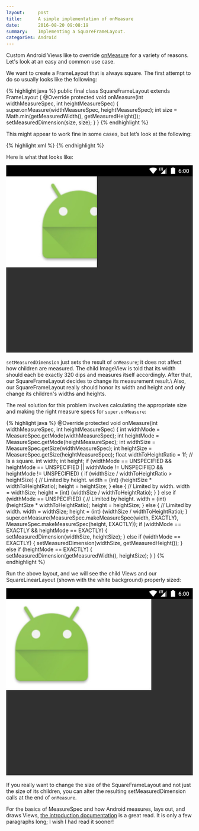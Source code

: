 ```yaml
---
layout:     post
title:      A simple implementation of onMeasure
date:       2016-08-20 09:08:19
summary:    Implementing a SquareFrameLayout.
categories: Android
---
```

Custom Android Views like to override [onMeasure](https://developer.android.com/reference/android/view/View.html#onMeasure(int,%20int)) for a variety of reasons.
Let's look at an easy and common use case.

We want to create a FrameLayout that is always square.
The first attempt to do so usually looks like the following:

{% highlight java %}
public final class SquareFrameLayout extends FrameLayout {
  @Override protected void onMeasure(int widthMeasureSpec, int heightMeasureSpec) {
    super.onMeasure(widthMeasureSpec, heightMeasureSpec);
    int size = Math.min(getMeasuredWidth(), getMeasuredHeight());
    setMeasuredDimension(size, size);
  }
}
{% endhighlight %}

This might appear to work fine in some cases, but let’s look at the following:

{% highlight xml %}
<SquareFrameLayout
  android:layout_width="320dp"
  android:layout_height="200dp"
  android:background="#FFF">
  <ImageView
    android:layout_width="match_parent"
    android:layout_height="match_parent"
    android:src="@mipmap/ic_launcher"/>
</SquareFrameLayout>
{% endhighlight %}

Here is what that looks like:

![](/images/squareframelayout-incorrect.jpg)

`setMeasuredDimension` just sets the result of `onMeasure`; it does not affect how children are measured. The child ImageView is told that its width should each be exactly 320 dips and measures itself accordingly. After that, our SquareFrameLayout decides to change its measurement result.\\
Also, our SquareFrameLayout really should honor its width and height and only change its children's widths and heights.

The real solution for this problem involves calculating the appropriate size and making the right measure specs for `super.onMeasure`:

{% highlight java %}
@Override protected void onMeasure(int widthMeasureSpec, int heightMeasureSpec) {
  int widthMode = MeasureSpec.getMode(widthMeasureSpec);
  int heightMode = MeasureSpec.getMode(heightMeasureSpec);
  int widthSize = MeasureSpec.getSize(widthMeasureSpec);
  int heightSize = MeasureSpec.getSize(heightMeasureSpec);
  float widthToHeightRatio = 1f; // Is a square.
  int width;
  int height;
  if (widthMode == UNSPECIFIED && heightMode == UNSPECIFIED
      || widthMode != UNSPECIFIED && heightMode != UNSPECIFIED) {
    if (widthSize / widthToHeightRatio > heightSize) {
      // Limited by height.
      width = (int) (heightSize * widthToHeightRatio);
      height = heightSize;
    } else {
      // Limited by width.
      width = widthSize;
      height = (int) (widthSize / widthToHeightRatio);
    }
  } else if (widthMode == UNSPECIFIED) {
    // Limited by height.
    width = (int) (heightSize * widthToHeightRatio);
    height = heightSize;
  } else {
    // Limited by width.
    width = widthSize;
    height = (int) (widthSize / widthToHeightRatio);
  }
  super.onMeasure(MeasureSpec.makeMeasureSpec(width, EXACTLY),
  MeasureSpec.makeMeasureSpec(height, EXACTLY));
  if (widthMode == EXACTLY && heightMode == EXACTLY) {
    setMeasuredDimension(widthSize, heightSize);
  } else if (widthMode == EXACTLY) {
    setMeasuredDimension(widthSize, getMeasuredHeight());
  } else if (heightMode == EXACTLY) {
    setMeasuredDimension(getMeasuredWidth(), heightSize);
  }
}
{% endhighlight %}

Run the above layout, and we will see the child Views and our SquareLinearLayout (shown with the white background) properly sized:

![](/images/squareframelayout-correct.jpg)

If you really want to change the size of the SquareFrameLayout and not just the size of its children, you can alter the resulting setMeasuredDimension calls at the end of `onMeasure`.

For the basics of MeasureSpec and how Android measures, lays out, and draws Views, [the introduction documentation](https://developer.android.com/guide/topics/ui/how-android-draws.html) is a great read. It is only a few paragraphs long; I wish I had read it sooner!

